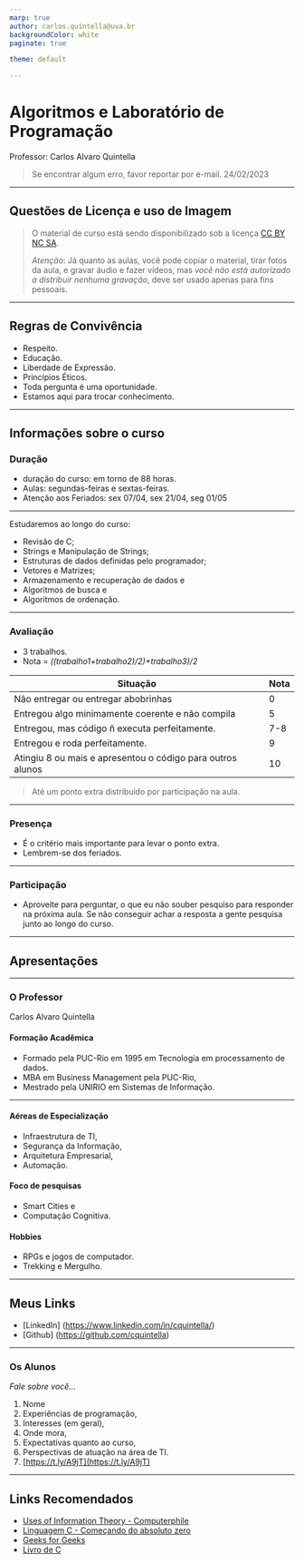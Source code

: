 ```yaml
---
marp: true
author: carlos.quintella@uva.br
backgroundColor: white
paginate: true

theme: default

---
```


# Algoritmos e Laboratório de Programação #

Professor: Carlos Alvaro Quintella
> Se encontrar algum erro, favor reportar por e-mail.
24/02/2023

---

## Questões de Licença e uso de Imagem ##

> O material de curso está sendo disponibilizado sob a licença [CC BY NC SA](<https://creativecommons.org/licenses/by-nc-sa/4.0/>).
>
> *Atenção*: Já quanto as aulas, você pode copiar o material, tirar fotos da aula, e gravar áudio e fazer vídeos, mas *você não está autorizado a distribuir nenhuma gravação*, deve ser usado apenas para fins pessoais.

---

## Regras de Convivência ##

* Respeito.
* Educação.
* Liberdade de Expressão.
* Princípios Éticos.
* Toda pergunta é uma oportunidade.
* Estamos aqui para trocar conhecimento.

---

## Informações sobre o curso ##

### Duração ###

* duração do curso: em torno de 88 horas.
* Aulas: segundas-feiras e sextas-feiras.
* Atenção aos Feriados: sex 07/04, sex 21/04, seg 01/05

---

Estudaremos ao longo do curso:

* Revisão de C;
* Strings e Manipulação de Strings;
* Estruturas de dados definidas pelo programador;
* Vetores e Matrizes;
* Armazenamento e recuperação de dados e
* Algoritmos de busca e
* Algoritmos de ordenação.

---

### Avaliação ###

* 3 trabalhos.
* Nota = *((trabalho1+trabalho2)/2)+trabalho3)/2*

Situação|Nota
--------|----
Não entregar ou entregar abobrinhas| 0
Entregou algo minimamente coerente e não compila | 5
Entregou, mas código ñ executa perfeitamente. | 7-8
Entregou e roda perfeitamente.|9
Atingiu 8 ou mais e apresentou o código para outros alunos| 10

> Até um ponto extra distribuído por participação na aula.

---

### Presença ###

* É o critério mais importante para levar o ponto extra.
* Lembrem-se dos feriados.

---

### Participação ###

* Aproveite para perguntar, o que eu não souber pesquiso para responder na próxima aula. Se não conseguir achar a resposta a gente pesquisa junto ao longo do curso.

---

## Apresentações ##

---

### O Professor ###

Carlos Alvaro Quintella

#### Formação Acadêmica ####

* Formado pela PUC-Rio em 1995 em Tecnologia em processamento de dados.
* MBA em Business Management pela PUC-Rio,
* Mestrado pela UNIRIO em Sistemas de Informação.

---

#### Aéreas de Especialização ####

* Infraestrutura de TI,
* Segurança da Informação,
* Arquitetura Empresarial,
* Automação.

#### Foco de pesquisas ####

* Smart Cities e
* Computação Cognitiva.

#### Hobbies ####

* RPGs e jogos de computador.
* Trekking e Mergulho.

---

## Meus Links ##

* [LinkedIn] (<https://www.linkedin.com/in/cquintella/>)
* [Github] (<https://github.com/cquintella>)

---

### Os Alunos ###

*Fale sobre você...*

1. Nome
2. Experiências de programação,
3. Interesses (em geral),
4. Onde mora,
5. Expectativas quanto ao curso,
6. Perspectivas de atuação na área de TI.
7. [https://t.ly/A9jT](https://t.ly/A9jT)

---

## Links Recomendados ##

* [Uses of Information Theory - Computerphile](https://www.youtube.com/watch?v=ltGrrT_N4Ks)
* [Linguagem C - Começando do absoluto zero](https://www.youtube.com/watch?v=2w8GYzBjNj8&list=PLpaKFn4Q4GMOBAeqC1S5_Fna_Y5XaOQS2)
* [Geeks for Geeks](https://www.geeksforgeeks.org/)
* [Livro de C](https://www.ime.usp.br/~slago/slago-C.pdf)
